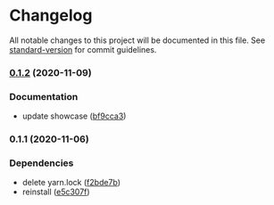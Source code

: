 # Changelog

All notable changes to this project will be documented in this file. See [standard-version](https://github.com/conventional-changelog/standard-version) for commit guidelines.

### [0.1.2](https://github.com/h-enk/getdoks.org/compare/v0.1.1...v0.1.2) (2020-11-09)


### Documentation

* update showcase ([bf9cca3](https://github.com/h-enk/getdoks.org/commit/bf9cca367ac7916f3b6dd1ddfe61e9feaa563958))

### 0.1.1 (2020-11-06)


### Dependencies

* delete yarn.lock ([f2bde7b](https://github.com/h-enk/getdoks.org/commit/f2bde7b44b5873d587480231b69fdbce141306b7))
* reinstall ([e5c307f](https://github.com/h-enk/getdoks.org/commit/e5c307f117d028f91991574aea7804caac434fab))
